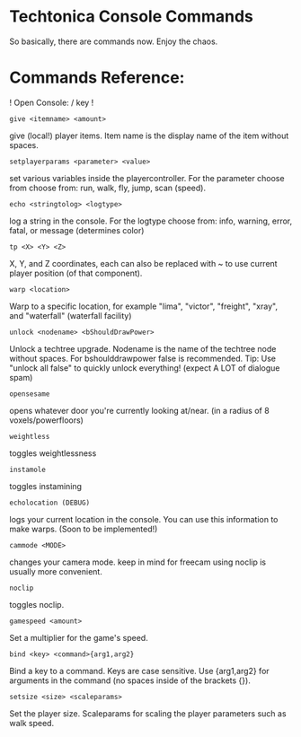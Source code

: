 # Techtonica Console Commands
So basically, there are commands now. Enjoy the chaos.

# Commands Reference:

! Open Console: / key !

    give <itemname> <amount>
give (local!) player items. Item name is the display name of the item without spaces.

    setplayerparams <parameter> <value>
set various variables inside the playercontroller. For the parameter choose from choose from: run, walk, fly, jump, scan (speed).

    echo <stringtolog> <logtype>
log a string in the console. For the logtype choose from: info, warning, error, fatal, or message (determines color)

    tp <X> <Y> <Z>
X, Y, and Z coordinates, each can also be replaced with ~ to use current player position (of that component).

    warp <location>
Warp to a specific location, for example "lima", "victor", "freight", "xray", and "waterfall" (waterfall facility)

    unlock <nodename> <bShouldDrawPower>
Unlock a techtree upgrade. Nodename is the name of the techtree node without spaces. For bshoulddrawpower false is recommended. Tip: Use "unlock all false" to quickly unlock everything! (expect A LOT of dialogue spam)

    opensesame
opens whatever door you're currently looking at/near. (in a radius of 8 voxels/powerfloors)

    weightless
toggles weightlessness

    instamole
toggles instamining

    echolocation (DEBUG)
logs your current location in the console. You can use this information to make warps. (Soon to be implemented!)

    cammode <MODE>
changes your camera mode. keep in mind for freecam using noclip is usually more convenient.

    noclip
toggles noclip.

    gamespeed <amount>
Set a multiplier for the game's speed.

    bind <key> <command>{arg1,arg2}
Bind a key to a command. Keys are case sensitive. Use {arg1,arg2} for arguments in the command (no spaces inside of the brackets {}).

    setsize <size> <scaleparams>
Set the player size. Scaleparams for scaling the player parameters such as walk speed.


